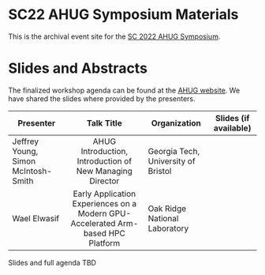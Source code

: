 # SC22 AHUG Symposium Materials
This is the archival event site for the [SC 2022 AHUG Symposium](https://a-hug.org/events/sc-2022-ahug-event/). 

# Slides and Abstracts
The finalized workshop agenda can be found at the [AHUG website](https://a-hug.org/events/sc-2022-ahug-event/). We have shared the slides where provided by the presenters. 

| Presenter | Talk Title | Organization | Slides (if available) |
| ---------------------------------- | :------------: | ---------- | --------------------------------|
| Jeffrey Young, Simon McIntosh-Smith | AHUG Introduction, Introduction of New Managing Director |	Georgia Tech, University of Bristol | |
| Wael Elwasif | Early Application Experiences on a Modern GPU-Accelerated Arm-based HPC Platform |	Oak Ridge National Laboratory | |

Slides and full agenda TBD
